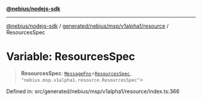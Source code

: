 [**@nebius/nodejs-sdk**](../../../../../../README.md)

---

[@nebius/nodejs-sdk](../../../../../../README.md) / [generated/nebius/msp/v1alpha1/resource](../README.md) / ResourcesSpec

# Variable: ResourcesSpec

> **ResourcesSpec**: [`MessageFns`](../../../../../../runtime/protos/core/interfaces/MessageFns.md)\<[`ResourcesSpec`](../interfaces/ResourcesSpec.md), `"nebius.msp.v1alpha1.resource.ResourcesSpec"`\>

Defined in: src/generated/nebius/msp/v1alpha1/resource/index.ts:366
